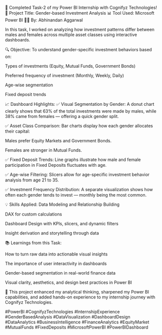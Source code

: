 🚀 Completed Task-2 of my Power BI Internship with Cognifyz Technologies!
📌 Project Title: Gender-based Investment Analysis
📊 Tool Used: Microsoft Power BI
👨‍💻 By: Abhinandan Aggarwal

In this task, I worked on analyzing how investment patterns differ between males and females across multiple asset classes using interactive dashboards.

🔍 Objective:
To understand gender-specific investment behaviors based on:

Types of investments (Equity, Mutual Funds, Government Bonds)

Preferred frequency of investment (Monthly, Weekly, Daily)

Age-wise segmentation

Fixed deposit trends

📈 Dashboard Highlights:
✅ Visual Segmentation by Gender:
A donut chart clearly shows that 63% of the total investments were made by males, while 38% came from females — offering a quick gender split.

✅ Asset Class Comparison:
Bar charts display how each gender allocates their capital:

Males prefer Equity Markets and Government Bonds.

Females are stronger in Mutual Funds.

✅ Fixed Deposit Trends:
Line graphs illustrate how male and female participation in Fixed Deposits fluctuates with age.

✅ Age-wise Filtering:
Slicers allow for age-specific investment behavior analysis from age 21 to 35.

✅ Investment Frequency Distribution:
A separate visualization shows how often each gender tends to invest — monthly being the most common.

💡 Skills Applied:
Data Modeling and Relationship Building

DAX for custom calculations

Dashboard Design with KPIs, slicers, and dynamic filters

Insight derivation and storytelling through data

📚 Learnings from this Task:

How to turn raw data into actionable visual insights

The importance of user interactivity in dashboards

Gender-based segmentation in real-world finance data

Visual clarity, aesthetics, and design best practices in Power BI

🧠 This project enhanced my analytical thinking, sharpened my Power BI capabilities, and added hands-on experience to my internship journey with Cognifyz Technologies.

#PowerBI #CognifyzTechnologies #InternshipExperience #GenderBasedAnalysis #DataVisualization #DashboardDesign #DataAnalytics #BusinessIntelligence #FinanceAnalytics #EquityMarket #MutualFunds #FixedDeposits #MicrosoftPowerBI #PowerBIDashboard
